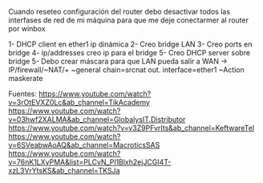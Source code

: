 Cuando reseteo configuración del router debo desactivar todos las interfases de red de  mi máquina para que me deje conectarmer al router por winbox


1- DHCP client en ether1 ip dinámica
2- Creo bridge LAN
3- Creo ports en bridge
4- ip/addresses creo ip para el bridge
5- Creo DHCP server sobre bridge
5- Debo crear máscara para que LAN pueda salir a WAN -> IP/firewall/~NAT/+ 
	~general chain=srcnat out. interface=ether1
	~Action maskerate

Fuentes:
https://www.youtube.com/watch?v=3rOtEVXZ0Lc&ab_channel=TikAcademy
https://www.youtube.com/watch?v=03hwf2XALMA&ab_channel=GlobalysIT.Distributor
https://www.youtube.com/watch?v=v3Z9PFvrIts&ab_channel=KeftwareTel
https://www.youtube.com/watch?v=6SVeabwAoAQ&ab_channel=MacroticsSAS
https://www.youtube.com/watch?v=76nK1LXyPMA&list=PLCvN_Pl1Blxh2ejJCGI4T-xzL3VrYtsKS&ab_channel=TKSJa